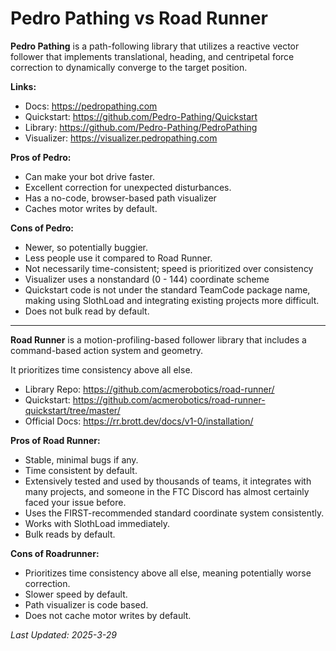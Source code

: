 # Pedro Pathing vs Road Runner

**Pedro Pathing** is a path-following library that utilizes a reactive vector follower
that implements translational, heading, and centripetal force correction
to dynamically converge to the target position. 

**Links:**
- Docs: <https://pedropathing.com>
- Quickstart: <https://github.com/Pedro-Pathing/Quickstart>
- Library: <https://github.com/Pedro-Pathing/PedroPathing>
- Visualizer: <https://visualizer.pedropathing.com>

**Pros of Pedro:** 
- Can make your bot drive faster.  
- Excellent correction for unexpected disturbances.
- Has a no-code, browser-based path visualizer
- Caches motor writes by default.

**Cons of Pedro:**
- Newer, so potentially buggier.
- Less people use it compared to Road Runner.
- Not necessarily time-consistent; speed is prioritized over consistency
- Visualizer uses a nonstandard (0 - 144) coordinate scheme
- Quickstart code is not under the standard TeamCode package name, 
making using SlothLoad and integrating existing projects more difficult.
- Does not bulk read by default.

---

**Road Runner** is a motion-profiling-based follower library
that includes a command-based action system and geometry. 

It prioritizes time consistency above all else.

- Library Repo: <https://github.com/acmerobotics/road-runner/>
- Quickstart: <https://github.com/acmerobotics/road-runner-quickstart/tree/master/>
- Official Docs: <https://rr.brott.dev/docs/v1-0/installation/>

**Pros of Road Runner:**
- Stable, minimal bugs if any.
- Time consistent by default.
- Extensively tested and used by thousands of teams, it integrates with many projects, and someone in the FTC Discord has almost certainly faced your issue before.
- Uses the FIRST-recommended standard coordinate system consistently.
- Works with SlothLoad immediately.
- Bulk reads by default.

**Cons of Roadrunner:**
- Prioritizes time consistency above all else, meaning potentially worse correction.
- Slower speed by default.
- Path visualizer is code based.
- Does not cache motor writes by default.

<!--

Guidelines for editing this page:

Differences must be objective issues from a neutral point of view, not one sided.
Ideally, people with biases in both directions should agree about these differences.

Each difference will be listed twice, as a pro of one library and as a con of another. 

Actively avoid being reductive or summarizing into an overall recommendation;
the idea of the page is that both libraries are good for different needs,
and the reader should decide for themself which library aligns with their priorities.

The amount of pros or cons for a library is not intended to imply that library is definitely better
or definitely worse, and being neutral does not mean that the amount of pros and cons need to be equal. 

If you feel that a library has too many cons, consider fixing the underlying issues they reference
and improving the experience for all users. Let us know (in an issue, PR, or in the Cookbook Discord)
after this happens and we will be happy to remove it from the list.


-->

*Last Updated: 2025-3-29*   

